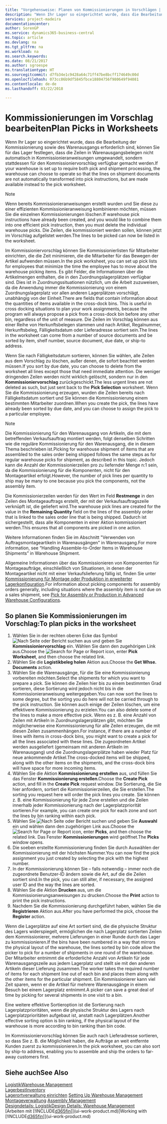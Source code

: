 ```yaml
---
title: "Vorgehensweise: Planen von Kommissionierungen in Vorschlägen | Microsoft Docs"
description: "Wenn Ihr Lager so eingerichtet wurde, dass die Bearbeitung der Kommissionierung sowie des Warenausgangs erforderlich sind, können Sie für das Lager festlegen, dass die Zeilen in Warenausgangsbelegen nicht automatisch in Kommissionieranweisungen umgewandelt, sondern stattdessen für den Kommissioniervorschlag verfügbar gemacht werden."
services: project-madeira
documentationcenter: 
author: SorenGP
ms.service: dynamics365-business-central
ms.topic: article
ms.devlang: na
ms.tgt_pltfrm: na
ms.workload: na
ms.search.keywords: 
ms.date: 08/21/2017
ms.author: sgroespe
ms.translationtype: HT
ms.sourcegitcommit: d7fb34e1c9428a64c71ff47be8bcff174649c00d
ms.openlocfilehash: 073cc86b9df5845fbce18804756f980649f94081
ms.contentlocale: de-de
ms.lasthandoff: 03/22/2018

---
```

# <a name="plan-picks-in-worksheets"></a><span data-ttu-id="7bad7-103">Kommissionierungen im Vorschlag bearbeiten</span><span class="sxs-lookup"><span data-stu-id="7bad7-103">Plan Picks in Worksheets</span></span>
<span data-ttu-id="7bad7-104">Wenn Ihr Lager so eingerichtet wurde, dass die Bearbeitung der Kommissionierung sowie des Warenausgangs erforderlich sind, können Sie für das Lager festlegen, dass die Zeilen in Warenausgangsbelegen nicht automatisch in Kommissionieranweisungen umgewandelt, sondern stattdessen für den Kommissioniervorschlag verfügbar gemacht werden.</span><span class="sxs-lookup"><span data-stu-id="7bad7-104">If your warehouse is set up to require both pick and shipment processing, the warehouse can choose to operate so that the lines on shipment documents are not automatically transformed into pick instructions, but are made available instead to the pick worksheet.</span></span>  

> [!NOTE]  
>  <span data-ttu-id="7bad7-105">Wenn bereits Kommissionieranweisungen erstellt wurden und Sie diese zu einer effizienten Kommissionieranweisung kombinieren möchten, müssen Sie die einzelnen Kommissionierungen löschen.</span><span class="sxs-lookup"><span data-stu-id="7bad7-105">If warehouse pick instructions have already been created, and you would like to combine them into one efficient pick instruction, then you must delete the individual warehouse picks.</span></span> <span data-ttu-id="7bad7-106">Die Zeilen, die kommissioniert werden sollen, können jetzt im Vorschlag aufgelistet werden.</span><span class="sxs-lookup"><span data-stu-id="7bad7-106">The lines to be picked can now be listed in the worksheet.</span></span>  

<span data-ttu-id="7bad7-107">Im Kommissioniervorschlag können Sie Kommissionierlisten für Mitarbeiter einrichten, die die Zeit minimieren, die die Mitarbeiter für das Bewegen der Artikel aufwenden müssen.</span><span class="sxs-lookup"><span data-stu-id="7bad7-107">In the pick worksheet, you can set up pick lists for employees that minimize the time the employee has to move about the warehouse picking items.</span></span> <span data-ttu-id="7bad7-108">Es gibt Felder, die Informationen über die Artikelmengen enthalten, die in den Zuordnungslagerplätzen verfügbar sind. Dies ist in Zuordnungssituationen nützlich, um die Arbeit zuzuweisen, da die Anwendung immer die Kommissionierung von einem Zuordnungslagerplatz vor allen anderen Lagerplätzen vorschlägt, unabhängig von der Einheit.</span><span class="sxs-lookup"><span data-stu-id="7bad7-108">There are fields that contain information about the quantities of items available in the cross-dock bins. This is useful in cross docking situations to plan your work assignments, because the program will always propose a pick from a cross-dock bin before any other bin, regardless of the unit of measure.</span></span> <span data-ttu-id="7bad7-109">Die Zeilen im Vorschlag können aus einer Reihe von Herkunftsbelegen stammen und nach Artikel, Regalnummer, Herkunftsbeleg, Fälligkeitsdatum oder Lieferadresse sortiert sein.</span><span class="sxs-lookup"><span data-stu-id="7bad7-109">The lines in the worksheet can come from a number of source documents and be sorted by item, shelf number, source document, due date, or ship-to address.</span></span>  

<span data-ttu-id="7bad7-110">Wenn Sie nach Fälligkeitsdatum sortieren, können Sie wählen, alle Zeilen aus dem Vorschlag zu löschen, außer denen, die sofort beachtet werden müssen.</span><span class="sxs-lookup"><span data-stu-id="7bad7-110">If you sort by due date, you can choose to delete from the worksheet all lines except those that need immediate attention.</span></span> <span data-ttu-id="7bad7-111">Die weniger dringenden Zeilen werden nicht wirklich gelöscht, sondern nur in den **Kommissioniervorschlag** zurückgeschickt.</span><span class="sxs-lookup"><span data-stu-id="7bad7-111">The less urgent lines are not deleted as such, but just sent back to the **Pick Selection** worksheet.</span></span> <span data-ttu-id="7bad7-112">Wenn Sie die Kommissionierung erzeugen, wurden die Zeilen bereits nach Fälligkeitsdatum sortiert und Sie können die Kommissionierung einem bestimmten Mitarbeiter zuordnen.</span><span class="sxs-lookup"><span data-stu-id="7bad7-112">When you create the pick, the lines have already been sorted by due date, and you can choose to assign the pick to a particular employee.</span></span>  

> [!NOTE]  
>  <span data-ttu-id="7bad7-113">Die Kommissionierung für den Warenausgang von Artikeln, die mit dem betreffenden Verkaufsauftrag montiert werden, folgt denselben Schritten wie die reguläre Kommissionierung für den Warenausgang, die in diesem Thema beschrieben ist.</span><span class="sxs-lookup"><span data-stu-id="7bad7-113">Picking for warehouse shipment of items that are assembled to the sales order being shipped follows the same steps as for regular warehouse picks for shipment, as described in this topic.</span></span> <span data-ttu-id="7bad7-114">Jedoch kann die Anzahl der Kommissionierzeilen pro zu liefernder Menge n:1 sein, da die Kommissionierung für die Komponenten, nicht für den Montageartikel erfolgt.</span><span class="sxs-lookup"><span data-stu-id="7bad7-114">However, the number of pick lines per quantity to ship may be many to one because you pick the components, not the assembly item.</span></span>  
>   
>  <span data-ttu-id="7bad7-115">Die Kommissionierzeilen werden für den Wert im Feld **Restmenge** in den Zeilen des Montageauftrags erstellt, der mit der Verkaufsauftragszeile verknüpft ist, die geliefert wird.</span><span class="sxs-lookup"><span data-stu-id="7bad7-115">The warehouse pick lines are created for the value in the **Remaining Quantity** field on the lines of the assembly order that is linked to the sales order line that is being shipped.</span></span> <span data-ttu-id="7bad7-116">Dadurch ist sichergestellt, dass alle Komponenten in einer Aktion kommissioniert werden.</span><span class="sxs-lookup"><span data-stu-id="7bad7-116">This ensures that all components are picked in one action.</span></span>  
>   
>  <span data-ttu-id="7bad7-117">Weitere Informationen finden Sie im Abschnitt "Verwenden von Auftragsmontageartikeln in Warenausgängen" in Warenausgang.</span><span class="sxs-lookup"><span data-stu-id="7bad7-117">For more information, see “Handling Assemble-to-Order Items in Warehouse Shipments” in Warehouse Shipment.</span></span>  
>   
>  <span data-ttu-id="7bad7-118">Allgemeine Informationen über das Kommissionieren von Komponenten für Montageaufträge, einschließlich von Situationen, in denen der Montageartikel nicht mit einer Verkaufslieferung fällig ist, finden Sie unter [Kommissionierung für Montage oder Produktion in erweiterter Lagerkonfiguration](warehouse-how-to-pick-for-internal-operations-in-advanced-warehousing.md).</span><span class="sxs-lookup"><span data-stu-id="7bad7-118">For information about picking components for assembly orders generally, including situations where the assembly item is not due on a sales shipment, see [Pick for Assembly or Production in Advanced Warehouse Configurations](warehouse-how-to-pick-for-internal-operations-in-advanced-warehousing.md).</span></span>  

## <a name="to-plan-picks-in-the-worksheet"></a><span data-ttu-id="7bad7-119">So planen Sie Kommissionierungen im Vorschlag:</span><span class="sxs-lookup"><span data-stu-id="7bad7-119">To plan picks in the worksheet</span></span>  
1.  <span data-ttu-id="7bad7-120">Wählen Sie in der rechten oberen Ecke das Symbol ![Nach Seite oder Bericht suchen](media/ui-search/search_small.png "Symbol Nach Seite oder Bericht suchen") aus und geben Sie **Kommissioniervorschlag** ein. Wählen Sie dann den zugehörigen Link aus.</span><span class="sxs-lookup"><span data-stu-id="7bad7-120">Choose the ![Search for Page or Report](media/ui-search/search_small.png "Search for Page or Report icon") icon, enter **Pick Worksheet**, and then choose the related link.</span></span>  
2.  <span data-ttu-id="7bad7-121">Wählen Sie die **Logistikbeleg holen** Aktion aus.</span><span class="sxs-lookup"><span data-stu-id="7bad7-121">Choose the **Get Whse. Documents** action.</span></span>  
3.  <span data-ttu-id="7bad7-122">Wählen Sie die Warenausgänge, für die Sie eine Kommissionierung vorbereiten möchten.</span><span class="sxs-lookup"><span data-stu-id="7bad7-122">Select the shipments for which you want to prepare a pick.</span></span> <span data-ttu-id="7bad7-123">Sie können die Zeilen hier bis zu einem bestimmten Grad sortieren, diese Sortierung wird jedoch nicht bis in die Kommissionieranweisung weitergegeben.</span><span class="sxs-lookup"><span data-stu-id="7bad7-123">You can now sort the lines to some degree, but the sorting you do here will not be carried through to the pick instruction.</span></span> <span data-ttu-id="7bad7-124">Sie können auch einige der Zeilen löschen, um eine effektivere Kommissionierung zu erzielen.</span><span class="sxs-lookup"><span data-stu-id="7bad7-124">You can also delete some of the lines to make a more effective pick.</span></span> <span data-ttu-id="7bad7-125">Wenn es z. B. eine Anzahl von Zeilen mit Artikeln in Zuordnungslagerplätzen gibt, möchten Sie möglicherweise eine Kommissionierung für alle Zeilen erzeugen, die mit diesen Zeilen zusammenhängen.</span><span class="sxs-lookup"><span data-stu-id="7bad7-125">For instance, if there are a number of lines with items in cross-dock bins, you might want to create a pick for all the lines associated with these lines.</span></span> <span data-ttu-id="7bad7-126">Die zugeordneten Artikel werden ausgeliefert (gemeinsam mit anderen Artikeln im Warenausgang) und die Zuordnungslagerplätze haben wieder Platz für neue ankommende Artikel.</span><span class="sxs-lookup"><span data-stu-id="7bad7-126">The cross-docked items will be shipped, along with the other items on the shipments, and the cross-dock bins will have space for more incoming items.</span></span>  
4.  <span data-ttu-id="7bad7-127">Wählen Sie die Aktion **Kommissionierung erstellen** aus, und füllen Sie das Fenster **Kommissionierung erstellen**.</span><span class="sxs-lookup"><span data-stu-id="7bad7-127">Choose the **Create Pick** action, and fill in the **Create Pick** request window.</span></span> <span data-ttu-id="7bad7-128">Die Sortierung, die Sie hier anfordern, sortiert die Kommissionierzeilen, die Sie erstellen.</span><span class="sxs-lookup"><span data-stu-id="7bad7-128">The sorting you request here will order the pick lines you create.</span></span> <span data-ttu-id="7bad7-129">Sie können z. B. eine Kommissionierung für jede Zone erstellen und die Zeilen innerhalb jeder Kommissionierung nach der Lagerplatzpriorität sortieren.</span><span class="sxs-lookup"><span data-stu-id="7bad7-129">For example, you can create one pick for each zone and sort the lines by bin ranking within each pick.</span></span>  
5.  <span data-ttu-id="7bad7-130">Wählen Sie ![Nach Seite oder Bericht suchen](media/ui-search/search_small.png "Nach Seite oder Bericht suchen") und geben Sie **Auswahl** ein und wählen dann den zugehörigen Link aus.</span><span class="sxs-lookup"><span data-stu-id="7bad7-130">Choose the ![Search for Page or Report](media/ui-search/search_small.png "Search for Page or Report icon") icon, enter **Picks**, and then choose the related link.</span></span> <span data-ttu-id="7bad7-131">Das Fenster **Kommissionierungen** wird geöffnet.</span><span class="sxs-lookup"><span data-stu-id="7bad7-131">The **Picks** window opens.</span></span>  
6.  <span data-ttu-id="7bad7-132">Die soeben erstellte Kommissionierung finden Sie durch Auswählen der Kommissionierung mit der höchsten Nummer.</span><span class="sxs-lookup"><span data-stu-id="7bad7-132">You can now find the pick assignment you just created by selecting the pick with the highest number.</span></span>  
7.  <span data-ttu-id="7bad7-133">In der Kommissionierung können Sie – falls notwendig – immer noch die zugeordnete Benutzer-ID ändern sowie die Art, auf die die Zeilen sortiert sind.</span><span class="sxs-lookup"><span data-stu-id="7bad7-133">In the pick, you can still alter, if necessary, the assigned user ID and the way the lines are sorted.</span></span>  
8.  <span data-ttu-id="7bad7-134">Wählen Sie die Aktion **Drucken** aus, um die Kommissionierungsanweisungen zu drucken.</span><span class="sxs-lookup"><span data-stu-id="7bad7-134">Choose the **Print** action to print the pick instructions.</span></span>  
9. <span data-ttu-id="7bad7-135">Nachdem Sie die Kommissionierung durchgeführt haben, wählen Sie die **Registrieren** Aktion aus.</span><span class="sxs-lookup"><span data-stu-id="7bad7-135">After you have performed the pick, choose the **Register** action.</span></span>  

<span data-ttu-id="7bad7-136">Wenn die Lagerplätze auf eine Art sortiert sind, die die physische Struktur des Lagers widerspiegelt, ermöglichen die nach Lagerplatz sortierten Zeilen dem Kommissionierer, mehrere Lieferungen in einer Runde durch das Lager zu kommissionieren.</span><span class="sxs-lookup"><span data-stu-id="7bad7-136">If the bins have been numbered in a way that mirrors the physical layout of the warehouse, the lines sorted by bin code allow the picker to pick for a number of shipments in one round of the warehouse.</span></span> <span data-ttu-id="7bad7-137">Der Mitarbeiter entnimmt die erforderliche Anzahl von Artikeln für jede Warenausgangszeile aus jedem Lagerplatz und stellt sie mit den anderen Artikeln dieser Lieferung zusammen.</span><span class="sxs-lookup"><span data-stu-id="7bad7-137">The worker takes the required number of items for each shipment line out of each bin and places them along with the other items for the particular shipment.</span></span> <span data-ttu-id="7bad7-138">Ein Kommissionierer kann viel Zeit sparen, wenn er die Artikel für mehrere Warenausgänge in einem Besuch bei einem Lagerplatz entnimmt.</span><span class="sxs-lookup"><span data-stu-id="7bad7-138">A picker can save a great deal of time by picking for several shipments in one visit to a bin.</span></span>  

<span data-ttu-id="7bad7-139">Eine weitere effektive Sortieroption ist die Sortierung nach Lagerplatzprioritäten, wenn die physische Struktur des Lagers nach Lagerplatzprioritäten aufgebaut ist, anstatt nach Lagerplätzen.</span><span class="sxs-lookup"><span data-stu-id="7bad7-139">Another effective sorting option is bin ranking, if the physical layout of the warehouse is more according to bin ranking than bin code.</span></span>  

<span data-ttu-id="7bad7-140">Im Kommissioniervorschlag können Sie auch nach Lieferadresse sortieren, so dass Sie z. B. die Möglichkeit haben, die Aufträge an weit entfernte Kunden zuerst zu kommissionieren.</span><span class="sxs-lookup"><span data-stu-id="7bad7-140">In the pick worksheet, you can also sort by ship-to address, enabling you to assemble and ship the orders to far-away customers first.</span></span>  

## <a name="see-also"></a><span data-ttu-id="7bad7-141">Siehe auch</span><span class="sxs-lookup"><span data-stu-id="7bad7-141">See Also</span></span>
[<span data-ttu-id="7bad7-142">Logistik</span><span class="sxs-lookup"><span data-stu-id="7bad7-142">Warehouse Management</span></span>](warehouse-manage-warehouse.md)  
[<span data-ttu-id="7bad7-143">Lagerbest</span><span class="sxs-lookup"><span data-stu-id="7bad7-143">Inventory</span></span>](inventory-manage-inventory.md)  
<span data-ttu-id="7bad7-144">[Lagerortverwaltung einrichten](warehouse-setup-warehouse.md)   </span><span class="sxs-lookup"><span data-stu-id="7bad7-144">[Setting Up Warehouse Management](warehouse-setup-warehouse.md)   </span></span>  
<span data-ttu-id="7bad7-145">[Montageverwaltung](assembly-assemble-items.md)  </span><span class="sxs-lookup"><span data-stu-id="7bad7-145">[Assembly Management](assembly-assemble-items.md)  </span></span>  
[<span data-ttu-id="7bad7-146">Designdetails: Logistik</span><span class="sxs-lookup"><span data-stu-id="7bad7-146">Design Details: Warehouse Management</span></span>](design-details-warehouse-management.md)  
<span data-ttu-id="7bad7-147">[Arbeiten mit [!INCLUDE[d365fin](includes/d365fin_md.md)]](ui-work-product.md)</span><span class="sxs-lookup"><span data-stu-id="7bad7-147">[Working with [!INCLUDE[d365fin](includes/d365fin_md.md)]](ui-work-product.md)</span></span>

